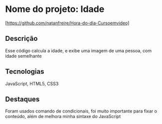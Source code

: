 # Nome do projeto:  Idade

[https://github.com/natanfreire/Hora-do-dia-Cursoemvideo]

## Descrição
Esse código calcula a idade, e exibe uma imagem de uma pessoa, com idade semelhante

## Tecnologias 
JavaScript, HTML5, CSS3

## Destaques

Foram usados comando de condicionais, foi muito importante para fixar o conteúdo, além de melhora minha sintaxe do JavaScript
